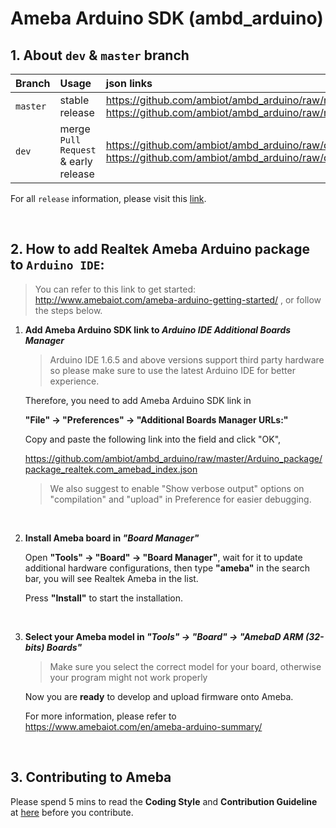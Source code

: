 # Ameba Arduino SDK (ambd_arduino)


## 1. About `dev` & `master` branch

|Branch|Usage|json links|
|:-----|:-----|:-----|
|`master` | stable release| https://github.com/ambiot/ambd_arduino/raw/master/Arduino_package/package_realtek_amebad_index.json or https://github.com/ambiot/ambd_arduino/raw/master/Arduino_package/package_realtek.com_amebad_index.json|
|`dev`| merge `Pull Request` & early release| https://github.com/ambiot/ambd_arduino/raw/dev/Arduino_package/package_realtek_amebad_early_index.json or https://github.com/ambiot/ambd_arduino/raw/dev/Arduino_package/package_realtek.com_amebad_early_index.json|


For all `release` information, please visit this [link](https://github.com/ambiot/ambd_arduino/releases).

</br>

## 2. How to add Realtek Ameba Arduino package to `Arduino IDE`:

> You can refer to this link to get started: http://www.amebaiot.com/ameba-arduino-getting-started/
> , or follow the steps below.

1. **Add Ameba Arduino SDK link to *Arduino IDE Additional Boards Manager***

    > Arduino IDE 1.6.5 and above versions support third party hardware so please make sure to use the latest Arduino IDE for better experience.

    Therefore, you need to add Ameba Arduino SDK link in 
    
    **"File" -> "Preferences" -> "Additional Boards Manager URLs:"**

    Copy and paste the following link into the field and click "OK",

    https://github.com/ambiot/ambd_arduino/raw/master/Arduino_package/package_realtek.com_amebad_index.json

    > We also suggest to enable "Show verbose output" options on "compilation" and "upload" in Preference for easier debugging.
    
    </br>

2. **Install Ameba board in *"Board Manager"***

    Open **"Tools" -> "Board" -> "Board Manager"**, wait for it to update additional hardware configurations, then type **"ameba"** in the search bar, you will see Realtek Ameba in the list.

    Press **"Install"** to start the installation.
    
    </br>

3. **Select your Ameba model in *"Tools" -> "Board" -> "AmebaD ARM (32-bits) Boards"***

    > Make sure you select the correct model for your board, otherwise your program might not work properly 

    Now you are **ready** to develop and upload firmware onto Ameba.

    For more information, please refer to https://www.amebaiot.com/en/ameba-arduino-summary/
    
    </br>

## 3. Contributing to Ameba

Please spend 5 mins to read the **Coding Style** and **Contribution Guideline** at [here](https://github.com/ambiot/ambd_arduino/wiki/Contributing-to-Ameba) before you contribute.
